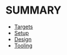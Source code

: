 # SUMMARY

- [Targets](src/targets.md)
- [Setup](src/setup.md)
- [Design](src/design.md)
- [Tooling](src/tooling.md)
